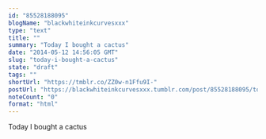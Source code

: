 ```yaml
---
id: "85528188095"
blogName: "blackwhiteinkcurvesxxx"
type: "text"
title: ""
summary: "Today I bought a cactus"
date: "2014-05-12 14:56:05 GMT"
slug: "today-i-bought-a-cactus"
state: "draft"
tags: ""
shortUrl: "https://tmblr.co/ZZ0w-n1Ffu9I-"
postUrl: "https://blackwhiteinkcurvesxxx.tumblr.com/post/85528188095/today-i-bought-a-cactus"
noteCount: "0"
format: "html"
---
```


Today I bought a cactus